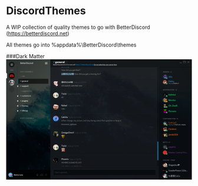 # DiscordThemes
A WIP collection of quality themes to go with BetterDiscord (https://betterdiscord.net)

All themes go into %appdata%\BetterDiscord\themes

###Dark Matter
![Alt text](/dm-ss.png?raw=true "Optional Title")
